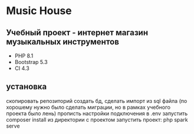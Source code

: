 # Music House

## Учебный проект - интернет магазин музыкальных инструментов

- PHP 8.1
- Bootstrap 5.3
- CI 4.3

## установка
скопировать репозиторий
создать бд, сделать импорт из sql файла (по хорошему нужно было сделать миграции, но в рамках учебного проекта было лень)
прописть настройки подключения в .env
запустить composer install
из директории с проектом запустить проект: php spark serve
